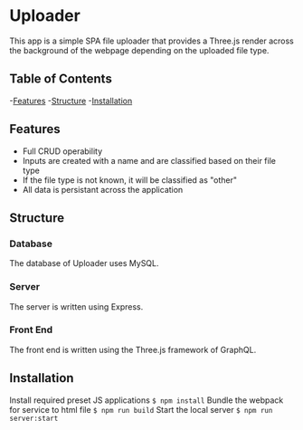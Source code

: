# Uploader
This app is a simple SPA file uploader that provides a Three.js render across the background of the webpage depending on the uploaded file type.

## Table of Contents
-[Features](#features)
-[Structure](#structure)
-[Installation](#installation)

## Features
- Full CRUD operability
- Inputs are created with a name and are classified based on their file type
- If the file type is not known, it will be classified as "other"
- All data is persistant across the application

## Structure
### Database
The database of Uploader uses MySQL.
### Server
The server is written using Express.
### Front End
The front end is written using the Three.js framework of GraphQL.

## Installation
Install required preset JS applications
`$ npm install`
Bundle the webpack for service to html file
`$ npm run build`
Start the local server
`$ npm run server:start`
